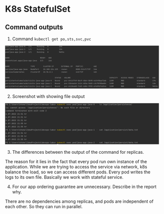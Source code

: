 # K8s StatefulSet

## Command outputs
1. Command `kubectl get po,sts,svc,pvc`

![](pictures/screen_of_kube_zoo.png)

2. Screenshot with showing file output 

![](pictures/log_files_output.png)

3. The differences between the output of the command for replicas.

The reason for it lies in the fact that every pod run own instance of the application.
While we are trying to access the service via network, k8s balance the load, so 
we can access different pods. Every pod writes the logs to its own file. 
Basically we work with stateful service.

4. For our app ordering guarantee are unnecessary. Describe in the report why.

There are no dependencies among replicas, and pods are independent of each other. 
So they can run in parallel.